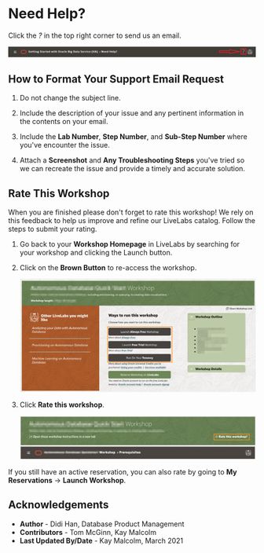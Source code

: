 # Need Help?   

Click the *?* in the top right corner to send us an email.

![](images/help-button.png)


## **How to Format Your Support Email Request**

1. Do not change the subject line. 
2. Include the description of your issue and any pertinent information in the contents on your email.

3. Include the **Lab Number**, **Step Number**, and **Sub-Step Number** where you've encounter the issue. 
4. Attach a **Screenshot** and **Any Troubleshooting Steps** you've tried so we can recreate the issue and provide a timely and accurate solution.

## **Rate This Workshop**
When you are finished please don't forget to rate this workshop!  We rely on this feedback to help us improve and refine our LiveLabs catalog.  Follow the steps to submit your rating. 

1.  Go back to your **Workshop Homepage** in LiveLabs by searching for your workshop and clicking the Launch button.

2.  Click on the **Brown Button** to re-access the workshop.

    ![](images/workshop-homepage-2.png " ")

3.  Click **Rate this workshop**.

    ![](images/rate-this-workshop.png " ")

If you still have an active reservation, you can also rate by going to **My Reservations** -> **Launch Workshop**.

## Acknowledgements

* **Author** - Didi Han, Database Product Management
* **Contributors** - Tom McGinn, Kay Malcolm
* **Last Updated By/Date** - Kay Malcolm, March 2021